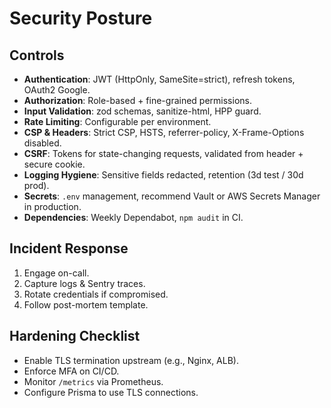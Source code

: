 # Security Posture

## Controls
- **Authentication**: JWT (HttpOnly, SameSite=strict), refresh tokens, OAuth2 Google.
- **Authorization**: Role-based + fine-grained permissions.
- **Input Validation**: zod schemas, sanitize-html, HPP guard.
- **Rate Limiting**: Configurable per environment.
- **CSP & Headers**: Strict CSP, HSTS, referrer-policy, X-Frame-Options disabled.
- **CSRF**: Tokens for state-changing requests, validated from header + secure cookie.
- **Logging Hygiene**: Sensitive fields redacted, retention (3d test / 30d prod).
- **Secrets**: `.env` management, recommend Vault or AWS Secrets Manager in production.
- **Dependencies**: Weekly Dependabot, `npm audit` in CI.

## Incident Response
1. Engage on-call.
2. Capture logs & Sentry traces.
3. Rotate credentials if compromised.
4. Follow post-mortem template.

## Hardening Checklist
- Enable TLS termination upstream (e.g., Nginx, ALB).
- Enforce MFA on CI/CD.
- Monitor `/metrics` via Prometheus.
- Configure Prisma to use TLS connections.
